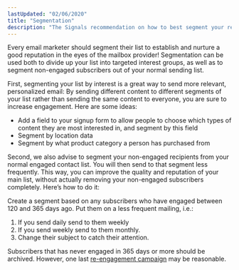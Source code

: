 ```yaml
---
lastUpdated: "02/06/2020"
title: "Segmentation"
description: "The Signals recommendation on how to best segment your recipients"
---
```


Every email marketer should segment their list to establish and nurture a good reputation in the eyes of the mailbox provider! Segmentation can be used both to divide up your list into targeted interest groups, as well as to segment non-engaged subscribers out of your normal sending list.

First, segmenting your list by interest is a great way to send more relevant, personalized email: By sending different content to different segments of your list rather than sending the same content to everyone, you are sure to increase engagement. Here are some ideas:

* Add a field to your signup form to allow people to choose which types of content they are most interested in, and segment by this field
* Segment by location data
* Segment by what product category a person has purchased from

Second, we also advise to segment your non-engaged recipients from your normal engaged contact list. You will then send to that segment less frequently. This way, you can improve the quality and reputation of your main list, without actually removing your non-engaged subscribers completely. Here’s how to do it: 


Create a segment based on any subscribers who have engaged between 120 and 365 days ago. Put them on a less frequent mailing, i.e.: 
1. If you send daily send to them weekly 
1. If you send weekly send to them monthly.
1. Change their subject to catch their attention.

Subscribers that has never engaged in 365 days or more should be archived. However, one last [re-engagement campaign](/docs/signals/re-engagement-campaign/) may be reasonable.
